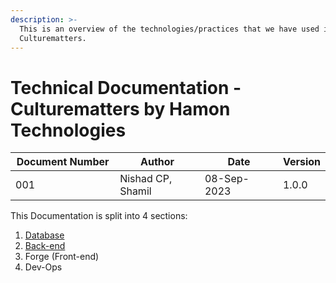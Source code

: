 ```yaml
---
description: >-
  This is an overview of the technologies/practices that we have used in
  Culturematters.
---
```


# Technical Documentation - Culturematters by Hamon Technologies



<table><thead><tr><th width="191">Document Number</th><th width="157">Author</th><th width="147">Date</th><th>Version</th></tr></thead><tbody><tr><td>001</td><td>Nishad CP, Shamil</td><td>08-Sep-2023</td><td>1.0.0</td></tr></tbody></table>

This Documentation is split into 4 sections:

1. [Database](database.md)
2. [Back-end](back-end.md)
3. Forge (Front-end)
4. Dev-Ops

